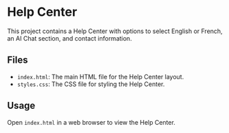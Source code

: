 # Help Center

This project contains a Help Center with options to select English or French, an AI Chat section, and contact information.

## Files
- `index.html`: The main HTML file for the Help Center layout.
- `styles.css`: The CSS file for styling the Help Center.

## Usage
Open `index.html` in a web browser to view the Help Center.
